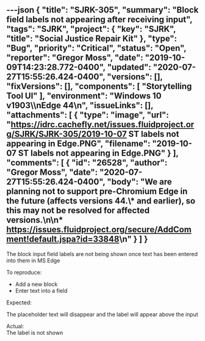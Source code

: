 ---json
{
  "title": "SJRK-305",
  "summary": "Block field labels not appearing after receiving input",
  "tags": "SJRK",
  "project": {
    "key": "SJRK",
    "title": "Social Justice Repair Kit"
  },
  "type": "Bug",
  "priority": "Critical",
  "status": "Open",
  "reporter": "Gregor Moss",
  "date": "2019-10-09T14:23:28.772-0400",
  "updated": "2020-07-27T15:55:26.424-0400",
  "versions": [],
  "fixVersions": [],
  "components": [
    "Storytelling Tool UI"
  ],
  "environment": "Windows 10 v1903\\\nEdge 44\n",
  "issueLinks": [],
  "attachments": [
    {
      "type": "image",
      "url": "https://idrc.cachefly.net/issues.fluidproject.org/SJRK/SJRK-305/2019-10-07 ST labels not appearing in Edge.PNG",
      "filename": "2019-10-07 ST labels not appearing in Edge.PNG"
    }
  ],
  "comments": [
    {
      "id": "26528",
      "author": "Gregor Moss",
      "date": "2020-07-27T15:55:26.424-0400",
      "body": "We are planning not to support pre-Chromium Edge in the future (affects versions 44.\\* and earlier), so this may not be resolved for affected versions.\n\n* <https://issues.fluidproject.org/secure/AddComment!default.jspa?id=33848>\n"
    }
  ]
}
---
The block input field labels are not being shown once text has been entered into them in MS Edge

To reproduce:

* Add a new block
* Enter text into a field

Expected:

The placeholder text will disappear and the label will appear above the input

Actual:\
The label is not shown

        